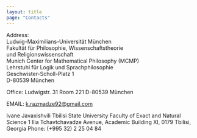 ```yaml
---
layout: title
page: "Contacts"
---
```


Address:                       
Ludwig-Maximilians-Universität München                           
Fakultät für Philosophie, Wissenschaftstheorie                   
und Religionswissenschaft                                        
Munich Center for Mathematical Philosophy (MCMP)                 
Lehrstuhl für Logik und Sprachphilosophie                        
Geschwister-Scholl-Platz 1                                       
D-80539 München                                                   

Office:
Ludwigstr. 31
Room 221
D-80539 München

EMAIL: k.razmadze92@gmail.com

Ivane Javaxishvili Tbilisi State University
Faculty of Exact and Natural Science
1 Ilia Tchavtchavadze Avenue,
Academic Building XI,
0179 Tbilisi, Georgia
Phone: (+995 32) 2 25 04 84
